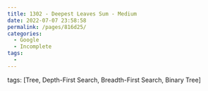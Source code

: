 ```yaml
---
title: 1302 - Deepest Leaves Sum - Medium
date: 2022-07-07 23:58:58
permalink: /pages/816d25/
categories:
  - Google
  - Incomplete
tags:
  - 
---
```

tags: [Tree, Depth-First Search, Breadth-First Search, Binary Tree]